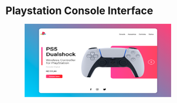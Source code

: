 # Playstation Console Interface

<div align="center">
    <img src="./img/playstation_ps4_interface.png" width="400px" height="200"/> 
</div>
